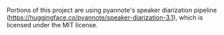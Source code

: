 Portions of this project are using pyannote's speaker diarization pipeline (https://huggingface.co/pyannote/speaker-diarization-3.1), which is licensed under the MIT license.

